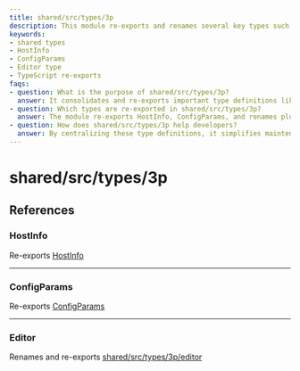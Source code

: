 ```yaml
---
title: shared/src/types/3p
description: This module re-exports and renames several key types such as HostInfo, ConfigParams, and Editor to streamline their usage across projects.
keywords:
- shared types
- HostInfo
- ConfigParams
- Editor type
- TypeScript re-exports
faqs:
- question: What is the purpose of shared/src/types/3p?
  answer: It consolidates and re-exports important type definitions like HostInfo, ConfigParams, and Editor to enable consistent usage and easier imports.
- question: Which types are re-exported in shared/src/types/3p?
  answer: The module re-exports HostInfo, ConfigParams, and renames plus re-exports the Editor type from other parts of the codebase.
- question: How does shared/src/types/3p help developers?
  answer: By centralizing these type definitions, it simplifies maintenance and improves code readability by providing a single import location.
---
```

# shared/src/types/3p

## References

### HostInfo

Re-exports [HostInfo](../guides/dummy_metrics_api/index.md)

<hr />

### ConfigParams

Re-exports [ConfigParams](../guides/dummy_oauth_client/index.md)

<hr />

### Editor

Renames and re-exports [shared/src/types/3p/editor](../support/community/index.md)